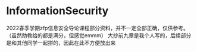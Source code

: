 # InformationSecurity
2022春季学期zfp信息安全导论课程部分资料，并不一定全部正确，仅供参考。（虽然助教给的都是满分，但感觉emmm）
大抄前九章是我个人写的，后续部分是和其他同学一起拼的，因此在此不方便放出来
